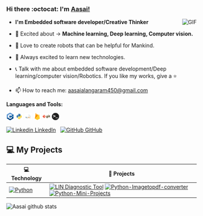 ### Hi there :octocat: I'm [Aasai!]()

<img align="right" alt="GIF" src="https://media.giphy.com/media/Ah3zHH7hvsSB2/giphy.gif" />

- **I'm Embedded software developer/Creative Thinker**  

- 🌱 Excited about -> **Machine learning, Deep learning, Computer vision.**
-  :robot: Love to create robots that can be helpful for Mankind.
-  :calendar: Always excited to learn new technologies.
-  :telephone_receiver: Talk with me about embedded software development/Deep learning/computer vision/Robotics.
If you like my works, give a :star:
- 📫 How to reach me: aasaialangaram450@gmail.com 

**Languages and Tools:**  

<code><img height="20" src="https://raw.githubusercontent.com/github/explore/80688e429a7d4ef2fca1e82350fe8e3517d3494d/topics/cpp/cpp.png"></code>
<code><img height="20" src="https://raw.githubusercontent.com/github/explore/80688e429a7d4ef2fca1e82350fe8e3517d3494d/topics/python/python.png"></code>
<code><img height="20" src="https://raw.githubusercontent.com/github/explore/80688e429a7d4ef2fca1e82350fe8e3517d3494d/topics/mysql/mysql.png"></code>
<code><img height="20" src="https://raw.githubusercontent.com/github/explore/80688e429a7d4ef2fca1e82350fe8e3517d3494d/topics/firebase/firebase.png"></code>
<code><img height="20" src="https://raw.githubusercontent.com/github/explore/80688e429a7d4ef2fca1e82350fe8e3517d3494d/topics/git/git.png"></code>
<code><img height="20" src="https://raw.githubusercontent.com/github/explore/80688e429a7d4ef2fca1e82350fe8e3517d3494d/topics/terminal/terminal.png"></code>

[![Linkedin](https://i.stack.imgur.com/gVE0j.png) LinkedIn](https://www.linkedin.com/in/aasaialangaram-%F0%9F%A4%96-b614b2a2/)
&nbsp; [![GitHub](https://i.stack.imgur.com/tskMh.png) GitHub](https://github.com/AasaiAlangaram) 

## 💻 My Projects
<!-- START OF PROFILE STACK, DO NOT REMOVE -->
| 💻 **Technology** | 🚀 **Projects** |
|-|-|
| [![Python](https://img.shields.io/static/v1?label=&message=Python&color=3C78A9&logo=python&logoColor=FFFFFF)](https://www.python.org/) | [![LIN Diagnostic Tool](https://img.shields.io/static/v1?label=LIN-Diagnostic-Tool&message=%20&color=000605&logo=github&logoColor=white&labelColor=000605)](https://github.com/AasaiAlangaram/Python-LIN-Diagnostic-Tool) [![Python-Imagetopdf-converter](https://img.shields.io/static/v1?label=Python-Imagetopdf-converter&message=%20&color=000605&logo=github&logoColor=white&labelColor=000605)](https://github.com/AasaiAlangaram/Python-GUI-for-img2pdf-converter) [![Python-Mini-Projects](https://img.shields.io/static/v1?label=Python-Mini-Projects&message=%20&color=000605&logo=github&logoColor=white&labelColor=000605)](https://github.com/AasaiAlangaram/Python-Mini-Projects) |

![Aasai github stats](https://github-readme-stats.vercel.app/api?username=AasaiAlangaram&show_icons=true&hide_border=true)

<!--
**AasaiAlangaram/AasaiAlangaram** is a ✨ _special_ ✨ repository because its `README.md` (this file) appears on your GitHub profile.

Here are some ideas to get you started:

- 🔭 I’m currently working on Embedded software development 
- 🌱 I’m currently learning ...
- 👯 I’m looking to collaborate on ...
- 🤔 I’m looking for help with ...
- 💬 Ask me about ...
- 📫 How to reach me: ...
- 😄 Pronouns: ...
- ⚡ Fun fact: ...
**1996** :baby: :arrow_right: **2000 ~ 2012**(school) :school: :arrow_right: **2013 ~ 2017**(Bachelor in Electronics engineering) :boy: :arrow_right: **2017** ~ :office: 
-->

